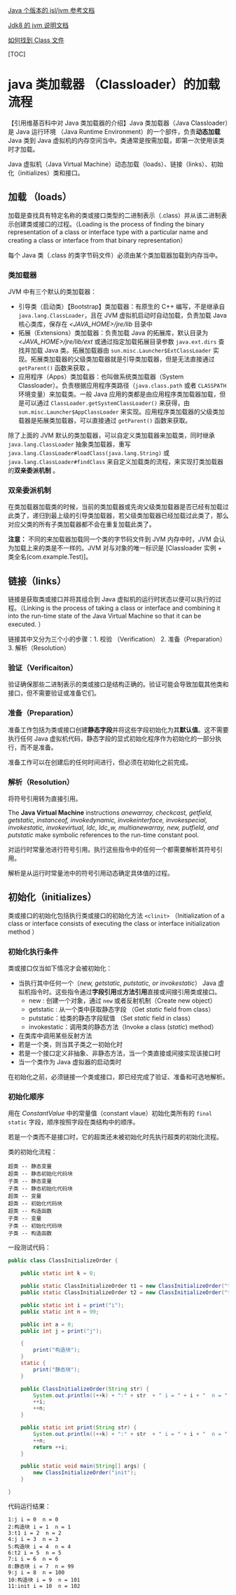 [Java 个版本的 jsl/jvm 参考文档](https://docs.oracle.com/javase/specs/)

[Jdk8 的 jvm 说明文档](https://docs.oracle.com/javase/specs/)

[如何找到 Class 文件](https://docs.oracle.com/javase/8/docs/technotes/tools/unix/findingclasses.html#sthref6)

[TOC]

# java 类加载器 （Classloader）的加载流程

【引用维基百科中对 Java 类加载器的介绍】Java 类加载器（Java Classloader）是 Java 运行环境 （Java Runtime Environment）的一个部件，负责**动态加载** Java 类到 Java 虚拟机的内存空间当中。类通常是按需加载，即第一次使用该类时才加载。

Java 虚拟机（Java Virtual Machine）动态加载（loads）、链接（links）、初始化（initializes）类和接口。

## 加载 （loads）

加载是查找具有特定名称的类或接口类型的二进制表示（.class）并从该二进制表示创建类或接口的过程。（Loading is the process of finding the binary representation of a class or interface type with a particular name and creating a class or interface from that binary representation）

每个 Java 类（.class 的类字节码文件）必须由某个类加载器加载到内存当中。

### 类加载器

JVM 中有三个默认的类加载器：

- 引导类（启动类）【Bootstrap】类加载器：有原生的 C++ 编写，不是继承自 `java.lang.ClassLoader`，且在 JVM 虚拟机启动时自动加载，负责加载 Java 核心类库，保存在 *<JAVA_HOME>/jre/lib* 目录中
- 拓展（Extensions）类加载器：负责加载 Java 的拓展库，默认目录为 *<JAVA_HOME>/jre/lib/ext* 或通过指定加载拓展目录参数 `java.ext.dirs` 查找并加载 Java 类。拓展加载器由 `sun.misc.Launcher$ExtClassLoader` 实现。拓展类加载器的父级类加载器就是引导类加载器，但是无法直接通过 `getParent()` 函数来获取 。
-  应用程序（Apps）类加载器：也叫做系统类加载器（System Classloader）。负责根据应用程序类路径（`java.class.path` 或者 `CLASSPATH` 环境变量）来加载类。一般 Java 应用的类都是由应用程序类加载器加载，但是可以通过 `ClassLoader.getSystemClassLoader()` 来获得，由 `sun.misc.Launcher$AppClassLoader` 来实现。应用程序类加载器的父级类加载器是拓展类加载器，可以直接通过 `getParent()` 函数来获取。

除了上面的 JVM 默认的类加载器，可以自定义类加载器来加载类，同时继承 `java.lang.ClassLoader` 抽象类加载器，重写 `java.lang.ClassLoader#loadClass(java.lang.String)` 或 `java.lang.ClassLoader#findClass` 来自定义加载类的流程，来实现打类加载器的**双亲委派机制** 。

###  双亲委派机制

在类加载器加载类的时候，当前的类加载器或先询父级类加载器是否已经有加载过此类了，递归到最上级的引导类加载器，若父级类加载器已经加载过此类了，那么对应父类的所有子类加载器都不会在重复加载此类了。

**注意：** 不同的来加载器加载同一个类的字节码文件到 JVM 内存中时，JVM 会认为加载上来的类是不一样的。JVM 对与对象的唯一标识是 [Classloader 实例 + 类全名(com.example.Test)]。

## 链接（links）

链接是获取类或接口并将其组合到 Java 虚拟机的运行时状态以便可以执行的过程。（Linking is the process of taking a class or interface and combining it into the run-time state of the Java Virtual Machine so that it can be executed. ）

链接其中又分为三个小的步骤：1. 校验 （Verification） 2. 准备（Preparation） 3. 解析（Resolution）

### 验证（Verificaiton）

验证确保那些二进制表示的类或接口是结构正确的。验证可能会导致加载其他类和接口，但不需要验证或准备它们。

### 准备（Preparation）

准备工作包括为类或接口创建**静态字段**并将这些字段初始化为其**默认值**。这不需要执行任何 Java 虚拟机代码，静态字段的显式初始化程序作为初始化的一部分执行，而不是准备。

准备工作可以在创建后的任何时间进行，但必须在初始化之前完成。

### 解析（Resolution）

将符号引用转为直接引用。

The **Java Virtual Machine** instructions *anewarray, checkcast, getfield, getstatic, instanceof, invokedynamic, invokeinterface, invokespecial, invokestatic, invokevirtual, ldc, ldc_w, multianewarray, new, putfield, and putstatic* make symbolic references to the run-time constant pool.

对运行时常量池进行符号引用。执行这些指令中的任何一个都需要解析其符号引用。

解析是从运行时常量池中的符号引用动态确定具体值的过程。

## 初始化（initializes）

类或接口的初始化包括执行类或接口的初始化方法 `<clinit>` （Initialization of a class or interface consists of executing the class or interface initialization method <clinit>）

### 初始化执行条件

类或接口仅当如下情况才会被初始化：

- 当执行其中任何一个（*new, getstatic, putstatic, or invokestatic*） Java 虚拟机指令时。这些指令通过**字段引用**或**方法引用**直接或间接引用类或接口。
  - new : 创建一个对象，通过 `new` 或者反射机制（Create new object）
  - getstatic : 从一个类中获取静态字段 （Get *static* field from class）
  - putstatic：给类的静态字段赋值 （Set *static* field in class）
  - invokestatic：调用类的静态方法（Invoke a class (*static*) method）
- 在类库中调用某些反射方法
- 若是一个类，则当其子类之一初始化时
- 若是一个接口定义非抽象、非静态方法，当一个类直接或间接实现该接口时
- 当一个类作为 Java 虚拟器的启动类时

在初始化之前，必须链接一个类或接口，即已经完成了验证、准备和可选地解析。

### 初始化顺序

用在 *ConstantValue* 中的常量值（constant vlaue）初始化类所有的 `final static` 字段，顺序按照字段在类结构中的顺序。

若是一个类而不是接口时，它的超类还未被初始化时先执行超类的初始化流程。

类的初始化流程：

```
超类 -- 静态变量
超类 -- 静态初始化代码块
子类 -- 静态变量
子类 -- 静态初始化代码块
超类 -- 变量
超类 -- 初始化代码块
超类 -- 构造函数
子类 -- 变量
子类 -- 初始化代码块
子类 -- 构造函数
```

一段测试代码：

```java
public class ClassInitializeOrder {

    public static int k = 0;

    public static ClassInitializeOrder t1 = new ClassInitializeOrder("t1");
    public static ClassInitializeOrder t2 = new ClassInitializeOrder("t2");

    public static int i = print("i");
    public static int n = 99;

    public int a = 0;
    public int j = print("j");

    {
        print("构造块");
    }
    static {
        print("静态块");
    }

    public ClassInitializeOrder(String str) {
        System.out.println((++k) + ":" + str  + " i = " + i + "  n = " + n);
        ++i;
        ++n;
    }

    public static int print(String str) {
        System.out.println((++k) + ":" + str  + " i = " + i + "  n = " + n);
        ++n;
        return ++i;
    }

    public static void main(String[] args) {
        new ClassInitializeOrder("init");
    }

}
```

代码运行结果：

```
1:j i = 0  n = 0
2:构造块 i = 1  n = 1
3:t1 i = 2  n = 2
4:j i = 3  n = 3
5:构造块 i = 4  n = 4
6:t2 i = 5  n = 5
7:i i = 6  n = 6
8:静态块 i = 7  n = 99
9:j i = 8  n = 100
10:构造块 i = 9  n = 101
11:init i = 10  n = 102
```

